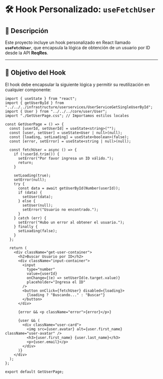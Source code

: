 # 🛠️ Hook Personalizado: `useFetchUser`

## 📌 Descripción
Este proyecto incluye un hook personalizado en React llamado **`useFetchUser`**, que encapsula la lógica de obtención de un usuario por ID desde la API **ReqRes**.

---

## 🎯 **Objetivo del Hook**
El hook debe encapsular la siguiente lógica y permitir su reutilización en cualquier componente:

```tsx
import { useState } from "react";
import { getUserById } from "../../../infrastructure/userservices/UserServiceGetSingleUserById";
import { User } from "../../../core/user/User";
import "./GetUserPage.css"; // Importamos estilos locales

const GetUserPage = () => {
  const [userId, setUserId] = useState<string>("");
  const [user, setUser] = useState<User | null>(null);
  const [loading, setLoading] = useState<boolean>(false);
  const [error, setError] = useState<string | null>(null);

  const fetchUser = async () => {
    if (!userId.trim()) {
      setError("Por favor ingresa un ID válido.");
      return;
    }

    setLoading(true);
    setError(null);
    try {
      const data = await getUserById(Number(userId));
      if (data) {
        setUser(data);
      } else {
        setUser(null);
        setError("Usuario no encontrado.");
      }
    } catch (err) {
      setError("Hubo un error al obtener el usuario.");
    } finally {
      setLoading(false);
    }
  };

  return (
    <div className="get-user-container">
      <h2>Buscar Usuario por ID</h2>
      <div className="input-container">
        <input
          type="number"
          value={userId}
          onChange={(e) => setUserId(e.target.value)}
          placeholder="Ingresa el ID"
        />
        <button onClick={fetchUser} disabled={loading}>
          {loading ? "Buscando..." : "Buscar"}
        </button>
      </div>

      {error && <p className="error">{error}</p>}

      {user && (
        <div className="user-card">
          <img src={user.avatar} alt={user.first_name} className="user-avatar" />
          <h3>{user.first_name} {user.last_name}</h3>
          <p>{user.email}</p>
        </div>
      )}
    </div>
  );
};

export default GetUserPage;
